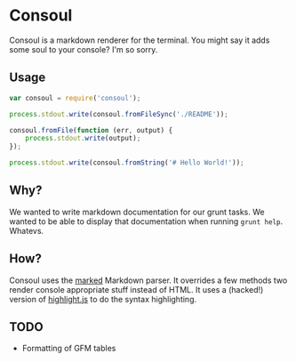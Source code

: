 # Consoul

Consoul is a markdown renderer for the terminal. You might say it adds some soul to your console? I'm so sorry.

## Usage

```javascript
var consoul = require('consoul');

process.stdout.write(consoul.fromFileSync('./README'));

consoul.fromFile(function (err, output) {
	process.stdout.write(output);
});

process.stdout.write(consoul.fromString('# Hello World!'));
```

## Why?

We wanted to write markdown documentation for our grunt tasks. We wanted to be able to display that documentation when running `grunt help`. Whatevs.

## How?

Consoul uses the [marked](https://github.com/chjj/marked) Markdown parser. It overrides a few methods two render console appropriate stuff instead of HTML. It uses a (hacked!) version of [highlight.js](https://github.com/isagalaev/highlight.js) to do the syntax highlighting.

## TODO

* Formatting of GFM tables

